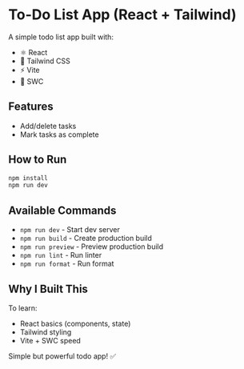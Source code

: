 # To-Do List App (React + Tailwind)

A simple todo list app built with:

- ⚛️ React
- 🎨 Tailwind CSS
- ⚡ Vite
- 🦀 SWC

## Features

- Add/delete tasks
- Mark tasks as complete

## How to Run

```bash
npm install
npm run dev
```

## Available Commands

- `npm run dev` - Start dev server
- `npm run build` - Create production build
- `npm run preview` - Preview production build
- `npm run lint` - Run linter
- `npm run format` - Run format

## Why I Built This

To learn:

- React basics (components, state)
- Tailwind styling
- Vite + SWC speed

Simple but powerful todo app! ✅
